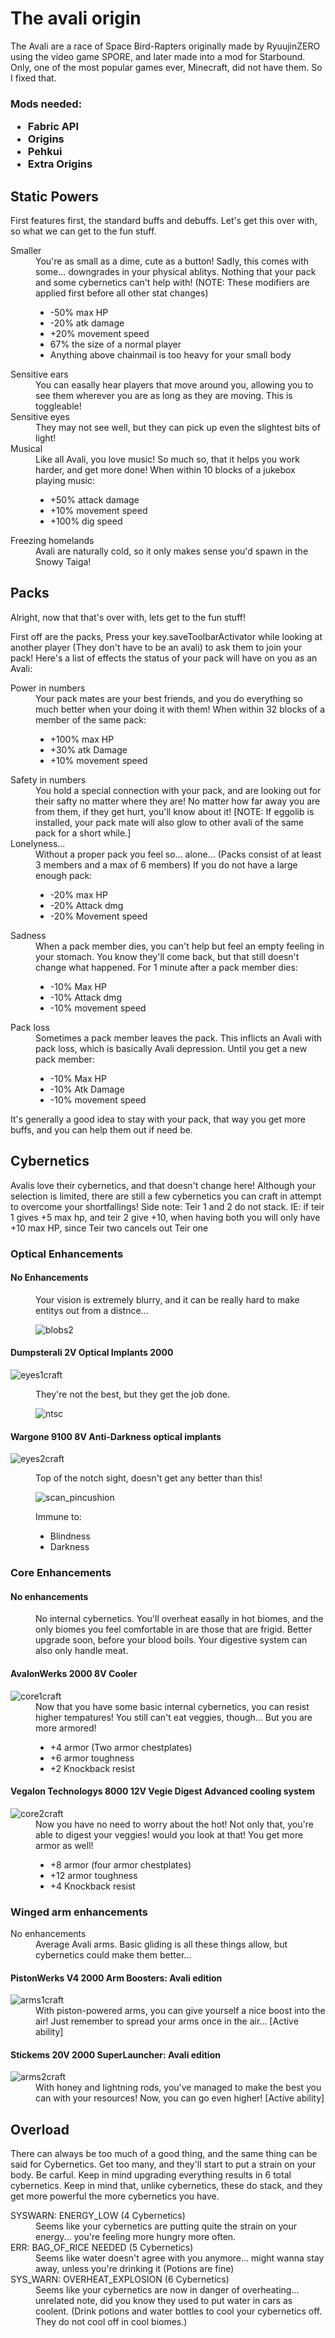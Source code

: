 <h1> The avali origin </h1>
  
  <p> The Avali are a race of Space Bird-Rapters originally made by RyuujinZERO using the video game SPORE, and later made into a mod for Starbound.
    Only, one of the most popular games ever, Minecraft, did not have them.
    So I fixed that.</p>
    <h3>
  Mods needed:
  <ul>
    <li>
      Fabric API
    </li>
    <li>
      Origins
    </li>
    <li>
      Pehkui
    </li>
    <li>
      Extra Origins
    </li>
  </ul>
    <h2>Static Powers</h2>
  <p> First features first, the standard buffs and debuffs. Let's get this over with, so what we can get to the fun stuff.</p>
  <dl>
    <dt>
      Smaller
    </dt>
    <dd>
      You're as small as a dime, cute as a button! Sadly, this comes with some... downgrades in your physical ablitys. Nothing that your pack and some cybernetics can't help with! (NOTE: These modifiers are applied first before all other stat changes)
      <ul>
        <li>
          -50% max HP
        </li>
        <li>
          -20% atk damage
        </li>
        <li>
          +20% movement speed
        </li>
        <li>
          67% the size of a normal player
        </li>
        <li>
          Anything above chainmail is too heavy for your small body
        </li>
      </ul>
    </dd>
    <dt>
      Sensitive ears
    </dt>
    <dd>
      You can easally hear players that move around you, allowing you to see them wherever you are as long as they are moving. This is toggleable!
    </dd>
    <dt>
      Sensitive eyes
    </dt>
    <dd>
      They may not see well, but they can pick up even the slightest bits of light!
    </dd>
    <dt>
      Musical
    </dt>
    <dd>
      Like all Avali, you love music! So much so, that it helps you work harder, and get more done!   
      When within 10 blocks of a jukebox playing music:
      <ul>
        <li>
          +50% attack damage
        </li>
        <li>
          +10% movement speed
        </li>
        <li>
          +100% dig speed
        </li>
      </ul>
    </dd>
    <dt>
      Freezing homelands
    </dt>
    <dd>
      Avali are naturally cold, so it only makes sense you'd spawn in the Snowy Taiga!
    </dd>
    </dl>
    <h2>Packs</h2>
    <p> Alright, now that that's over with, lets get to the fun stuff!</p>
    <p> First off are the packs, Press your key.saveToolbarActivator while looking at another player (They don't have to be an avali) to ask them to join your pack! Here's a list of effects the status of your pack will have on you as an Avali:</p>
  <dl>
    <dt>
      Power in numbers
    </dt>
  <dd>
    Your pack mates are your best friends, and you do everything so much better when your doing it with them! When within 32 blocks of a member of the same pack:
    <ul>
      <li>
        +100% max HP
      </li>
      <li>
        +30% atk Damage
      </li>
      <li>
        +10% movement speed
      </li>
    </ul>
  </dd>
  <dt>
    Safety in numbers
  </dt>
  <dd>
    You hold a special connection with your pack, and are looking out for their safty no matter where they are! No matter how far away you are from them, if they get hurt, you'll know about it! [NOTE: If eggolib is installed, your pack mate will also glow to other avali of the same pack for a short while.]
  </dd>
  <dt>
    Lonelyness...
  </dt>
  <dd>
    Without a proper pack you feel so... alone... (Packs consist of at least 3 members and a max of 6 members) If you do not have a large enough pack:
    <ul>
      <li>
        -20% max HP
      </li>
      <li>
        -20% Attack dmg
      </li>
      <li>
        -20% Movement speed
      </li>
    </ul>
  </dd>
  <dt>
    Sadness
  </dt>
  <dd>
    When a pack member dies, you can't help but feel an empty feeling in your stomach. You know they'll come back, but that still doesn't change what happened. For 1 minute after a pack member dies:
    <ul>
      <li>
        -10% Max HP
      </li>
      <li>
        -10% Attack dmg
      </li>
      <li>
        -10% movement speed
      </li>
    </ul>
  </dd>
  <dt>
    Pack loss
  </dt>
  <dd>
    Sometimes a pack member leaves the pack. This inflicts an Avali with pack loss, which is basically Avali depression. Until you get a new pack member:
    <ul>
      <li>
        -10% Max HP
      </li>
      <li>
        -10% Atk Damage
      </li>
      <li>
        -10% movement speed
      </li>
    </ul>
  </dd>
  </dl>
  <p> It's generally a good idea to stay with your pack, that way you get more buffs, and you can help them out if need be.</p>
  <h2> Cybernetics</h2>
  <p> Avalis love their cybernetics, and that doesn't change here! Although your selection is limited, there are still a few cybernetics you can craft in attempt to overcome your shortfallings! Side note: Teir 1 and 2 do not stack. IE: if teir 1 gives +5 max hp, and teir 2 give +10, when having both you will only have +10 max HP, since Teir two cancels out Teir one</p>
 <h3> Optical Enhancements</h3>
 <dl>
  <dt>
    <h4>No Enhancements</h4>
  </dt>
  <dd>
    <p>Your vision is extremely blurry, and it can be really hard to make entitys out from a distnce...</p>
    <img src="https://static.wikia.nocookie.net/minecraft_gamepedia/images/9/9d/Blobs2.png/revision/latest/scale-to-width-down/475?cb=20130920101527" alt="blobs2">
  </dd>
  <dt>
    <h4>Dumpsterali 2V Optical Implants 2000</h4>
    <img src="https://i.imgur.com/O9muXn8.png" alt="eyes1craft">
  </dt>
  <dd>
    <p>They're not the best, but they get the job done.</p>
    <img src="https://static.wikia.nocookie.net/minecraft_gamepedia/images/e/e1/Ntsc.png/revision/latest/scale-to-width-down/475?cb=20130920101546" alt="ntsc">
  </dd>
  <dt>
    <h4>Wargone 9100 8V Anti-Darkness optical implants</h4>
    <img src="https://i.imgur.com/5zeRmXB.png" alt="eyes2craft">
  </dt>
  <dd>
    <p>Top of the notch sight, doesn't get any better than this!</p>
    <img src="https://static.wikia.nocookie.net/minecraft_gamepedia/images/c/cb/Scan_pincushion.png/revision/latest/scale-to-width-down/475?cb=20130920101553" alt="scan_pincushion">
    <p>
      Immune to:
    <ul>
      <li>
        Blindness
      </li>
      <li>
        Darkness
      </li>
    </ul>
  </p>
  </dd>
  </dl>
  <h3> Core Enhancements</h3>
  <dl>
  <dt>
    <h4> No enhancements </h4>
  </dt>
  <dd>
    No internal cybernetics. You'll overheat easally in hot biomes, and the only biomes you feel comfortable in are those that are frigid. Better upgrade soon, before your blood boils. Your digestive system can also only handle meat.
  </dd>
  <dt>
    <h4>AvalonWerks 2000 8V Cooler</h4>
    <img src="https://i.imgur.com/6ADdekt.png" alt="core1craft">
  </dt>
  <dd>
    Now that you have some basic internal cybernetics, you can resist higher tempatures! You still can't eat veggies, though... But you are more armored!
    <ul>
      <li>
        +4 armor (Two armor chestplates)
      </li>
      <li>
        +6 armor toughness
      </li>
      <li>
        +2 Knockback resist
      </li>
    </ul>
  </dd>
  <dt>
    <h4>Vegalon Technologys 8000 12V Vegie Digest Advanced cooling system</h4>
    <img src="https://i.imgur.com/rDCwWiA.png" alt="core2craft">
  </dt>
  <dd>
    Now you have no need to worry about the hot! Not only that, you're able to digest your veggies! would you look at that! You get more armor as well!
    <ul>
      <li>
        +8 armor (four armor chestplates)
      </li>
      <li>
        +12 armor toughness
      </li>
      <li>
        +4 Knockback resist
      </li>
    </ul>
  </dd>
  </dl>
  <h3>Winged arm enhancements</h3>
  <dl>
  <dt>
    No enhancements
  </dt>
  <dd>
    Average Avali arms. Basic gliding is all these things allow, but cybernetics could make them better...
  </dd>
  <dt>
    <h4>PistonWerks V4 2000 Arm Boosters: Avali edition</h4>
    <img src="https://i.imgur.com/FS2fZrn.png" alt="arms1craft">
  </dt>
  <dd>
    With piston-powered arms, you can give yourself a nice boost into the air! Just remember to spread your arms once in the air... [Active ability]
  </dd>
  <dt>
    <h4>Stickems 20V 2000 SuperLauncher: Avali edition</h4>
    <img src="https://i.imgur.com/uooBlzi.png" alt="arms2craft">
  </dt>
  <dd>
    With honey and lightning rods, you've managed to make the best you can with your resources! Now, you can go even higher! [Active ability]
  </dd>
  </dl>
  <h2>Overload</h2>
<p>There can always be too much of a good thing, and the same thing can be said for Cybernetics. Get too many, and they'll start to put a strain on your body. Be carful. Keep in mind upgrading everything results in 6 total cybernetics. Keep in mind that, unlike cybernetics, these do stack, and they get more powerful the more cybernetics you have.</p>
<dl>
  <dt>
    SYSWARN: ENERGY_LOW (4 Cybernetics)
  </dt>
  <dd>
    Seems like your cybernetics are putting quite the strain on your energy... you're feeling more hungry more often.
  </dd>
  <dt>
    ERR: BAG_OF_RICE NEEDED (5 Cybernetics)
  </dt>
  <dd>
    Seems like water doesn't agree with you anymore... might wanna stay away, unless you're drinking it (Potions are fine)
  </dd>
  <dt>
    SYS_WARN: OVERHEAT_EXPLOSION (6 Cybernetics)
  </dt>
  <dd>
    Seems like your cybernetics are now in danger of overheating... unrelated note, did you know they used to put water in cars as coolent. (Drink potions and water bottles to cool your cybernetics off. They do not cool off in cool biomes.)
  </dd>
  </dl>
